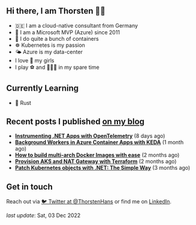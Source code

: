 ## Hi there, I am Thorsten 👋🏼

- 🇩🇪 I am a cloud-native consultant from Germany
- 🔷 I am a Microsoft MVP (Azure) since 2011
- 🐳 I do quite a bunch of containers
- ☸️ Kubernetes is my passion
- 🌤 Azure is my data-center
- I love 💞 my girls
- I play ⚽️ and 🏃🏻‍♂️ in my spare time

## Currently Learning

- 🦀 Rust

## Recent posts I published [on my blog](https://thorsten-hans.com)

- **[Instrumenting .NET Apps with OpenTelemetry](https://www.thorsten-hans.com/instrumenting-dotnet-apps-with-opentelemetry/)** (8 days ago)
- **[Background Workers in Azure Container Apps with KEDA](https://www.thorsten-hans.com/background-workers-in-azure-container-apps-with-keda/)** (1 month ago)
- **[How to build multi-arch Docker Images with ease](https://www.thorsten-hans.com/how-to-build-multi-arch-docker-images-with-ease/)** (2 months ago)
- **[Provision AKS and NAT Gateway with Terraform](https://www.thorsten-hans.com/provision-aks-and-nat-gateway-with-terraform/)** (2 months ago)
- **[Patch Kubernetes objects with .NET: The Simple Way](https://www.thorsten-hans.com/patch-kubernetes-object-with-dotnet-the-simple-way/)** (3 months ago)

## Get in touch

Reach out via [🐦 Twitter at @ThorstenHans](https://twitter.com/ThorstenHans) or find me on [LinkedIn](https://linkedin.com/in/ThorstenHans).

_last update_: Sat, 03 Dec 2022
